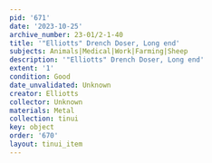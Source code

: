 ```yaml
---
pid: '671'
date: '2023-10-25'
archive_number: 23-01/2-1-40
title: '"Elliotts" Drench Doser, Long end'
subjects: Animals|Medical|Work|Farming|Sheep
description: '"Elliotts" Drench Doser, Long end'
extent: '1'
condition: Good
date_unvalidated: Unknown
creator: Elliotts
collector: Unknown
materials: Metal
collection: tinui
key: object
order: '670'
layout: tinui_item
---
```

